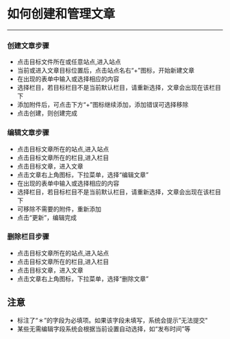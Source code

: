 # 如何创建和管理文章 
***


### 创建文章步骤


- 点击目标文件所在或任意站点,进入站点
- 当前或进入文章目标位置后，点击站点名右“+”图标，开始新建文章
- 在出现的表单中输入或选择相应的内容
- 选择栏目，若目标栏目不是当前默认栏目，请重新选择，文章会出现在该栏目下
- 添加附件后，可点击下方“+”图标继续添加，添加错误可选择移除
- 点击创建，则创建完成




### 编辑文章步骤

- 点击目标文章所在的站点,进入站点
- 点击目标文章所在的栏目,进入栏目
- 点击目标文章，进入文章
- 点击文章右上角图标，下拉菜单，选择“编辑文章”
- 在出现的表单中输入或选择相应的内容
- 选择栏目，若目标栏目不是当前默认栏目，请重新选择，文章会出现在该栏目下
- 可移除不需要的附件，重新添加
- 点击“更新”，编辑完成



### 删除栏目步骤

- 点击目标文章所在的站点,进入站点
- 点击目标文章所在的栏目,进入栏目
- 点击目标文章，进入文章
- 点击文章右上角图标，下拉菜单，选择“删除文章”


## 注意
- 标注了“＊”的字段为必填项。如果该字段未填写，系统会提示”无法提交"
- 某些无需编辑字段系统会根据当前设置自动选择，如“发布时间”等



